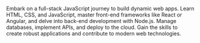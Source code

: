 Embark on a full-stack JavaScript journey to build dynamic web apps. Learn HTML, CSS, and JavaScript, master front-end frameworks like React or Angular, and delve into back-end development with Node.js. Manage databases, implement APIs, and deploy to the cloud. Gain the skills to create robust applications and contribute to modern web technologies.
